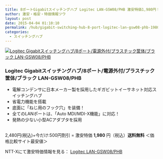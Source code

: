 ```yaml
---
title: 8ポートGigabitスイッチングハブ Logitec LAN-GSW08/PHB 激安特価1,980円！送料無料！
author: 激安・格安・特価情報ツウ
layout: post
date: 2015-04-04 01:10:10
permalink: /hub/gigabit-switching-hub-8-port-logitec-lan-gsw08-phb-1980.html
categories:
  - スイッチングハブ
---
```

<div class="img-bg2 img_L">
  <a href="//px.a8.net/svt/ejp?a8mat=ZYP6S+8IMA3E+S1Q+BWGDT&#038;a8ejpredirect=//nttxstore.jp/_II_LO13509959" target="_blank"><img border="0" alt="Logitec Gigabitスイッチングハブ/8ポート/電源外付/プラスチック筐体/ブラック LAN-GSW08/PHB" src="//image.nttxstore.jp/l2_images/L/LO/LO13509959.jpg" data-recalc-dims="1" /></a>
</div>

### Logitec Gigabitスイッチングハブ/8ポート/電源外付/プラスチック筐体/ブラック LAN-GSW08/PHB
<!--more-->

* 電解コンデンサに日本メーカー製を採用したギガビットイーサネット対応スイッチングハブ
* 省電力機能を搭載
* 底面に「ねじ用のフック穴」を装備！
* 全てのLANポートは、「Auto MDI/MDI-X機能」に対応！
* 発熱の少ない小型ACアダプタを採用

<br clear="all" />2,480円(税込)+今だけ:500円割引 = 激安特価 <span class="tokka-price"><strong>1,980</strong></span> 円（税込）**送料無料**
＜価格比較サイト最安値＞

NTT-Xにて激安特価情報を見る： <a href="//px.a8.net/svt/ejp?a8mat=ZYP6S+8IMA3E+S1Q+BWGDT&#038;a8ejpredirect=//nttxstore.jp/_II_LO13509959" target="_blank"><span class="fs150p">Logitec LAN-GSW08/PHB</span></a>